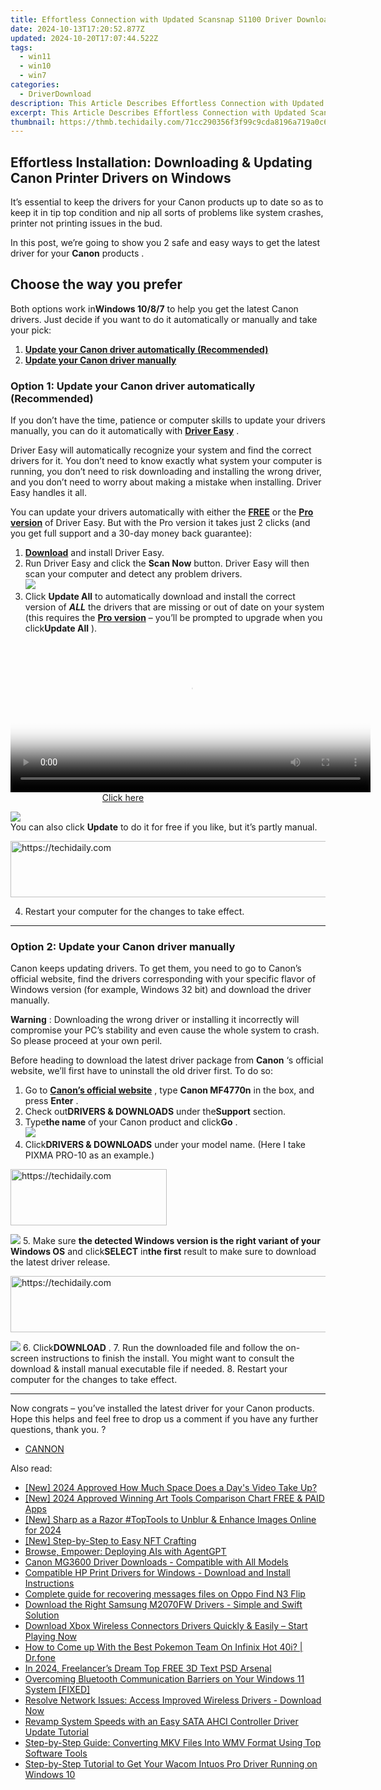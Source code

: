 ```yaml
---
title: Effortless Connection with Updated Scansnap S1100 Driver Download & Instructions
date: 2024-10-13T17:20:52.877Z
updated: 2024-10-20T17:07:44.522Z
tags:
  - win11
  - win10
  - win7
categories:
  - DriverDownload
description: This Article Describes Effortless Connection with Updated Scansnap S1100 Driver Download & Instructions
excerpt: This Article Describes Effortless Connection with Updated Scansnap S1100 Driver Download & Instructions
thumbnail: https://thmb.techidaily.com/71cc290356f3f99c9cda8196a719a0c624802590499d0fd5973548883928ea07.jpg
---
```


## Effortless Installation: Downloading & Updating Canon Printer Drivers on Windows

It’s essential to keep the drivers for your Canon products up to date so as to keep it in tip top condition and nip all sorts of problems like system crashes, printer not printing issues in the bud.

 In this post, we’re going to show you 2 safe and easy ways to get the latest driver for your **Canon** products .

## Choose the way you prefer

 Both options work in**Windows 10/8/7** to help you get the latest Canon drivers. Just decide if you want to do it automatically or manually and take your pick:

1. [**Update your Canon driver automatically (Recommended)**](https://www.drivereasy.com/knowledge/canon-drivers-download-update-for-windows-easily/#O1)
2. [**Update your Canon driver manually**](https://tools.techidaily.com/drivereasy/download/)

### **Option 1: Update your Canon driver automatically (Recommended)**

 If you don’t have the time, patience or computer skills to update your drivers manually, you can do it automatically with **[Driver Easy](https://tools.techidaily.com/drivereasy/download/)**  .

 Driver Easy will automatically recognize your system and find the correct drivers for it. You don’t need to know exactly what system your computer is running, you don’t need to risk downloading and installing the wrong driver, and you don’t need to worry about making a mistake when installing. Driver Easy handles it all.

 You can update your drivers automatically with either the **[FREE](https://tools.techidaily.com/drivereasy/download/)**  or the **[Pro version](https://tools.techidaily.com/drivereasy/download/)**  of Driver Easy. But with the Pro version it takes just 2 clicks (and you get full support and a 30-day money back guarantee):

1. **[Download](https://tools.techidaily.com/drivereasy/download/)**  and install Driver Easy.
2. Run Driver Easy and click the **Scan Now** button. Driver Easy will then scan your computer and detect any problem drivers.  
![](https://images.drivereasy.com/wp-content/uploads/2018/11/img_5bfa3c58d6f96.jpg)
3. Click **Update All** to automatically download and install the correct version of **_ALL_**  the drivers that are missing or out of date on your system (this requires the **[Pro version](https://tools.techidaily.com/drivereasy/download/)**  – you’ll be prompted to upgrade when you click**Update All** ).  

<!-- affiliate ads begin -->
<span id="1983575">
					<video width="576" height="240" style="cursor:pointer"
           poster="//a.impactradius-go.com/display-clicktoplayimage/1983575.png"
           onclick="if(!this.playClicked){this.play();this.setAttribute('controls',true);this.playClicked=true;}">
	   <source src="//a.impactradius-go.com/display-ad/22993-1983575">
	   <img src="//a.impactradius-go.com/display-clicktoplayimage/1983575.png" style="border: none; height: 100%; width: 100%; object-fit: contain">
	</video>
	<div style="width:360px;text-align:center"><a href="javascript:window.open(decodeURIComponent('https%3A%2F%2Fhomestyler.sjv.io%2Fc%2F5597632%2F1983575%2F22993'), '_blank');void(0);">Click here</a></div>
</span>
<img height="0" width="0" src="https://imp.pxf.io/i/5597632/1983575/22993" style="position:absolute;visibility:hidden;" border="0" />
<!-- affiliate ads end -->

![](https://images.drivereasy.com/wp-content/uploads/2018/11/img_5bfa45fe434fd.jpg)  
 You can also click **Update** to do it for free if you like, but it’s partly manual.

<!-- affiliate ads begin -->
<a href="https://aligracehair.sjv.io/c/5597632/1915830/19272" target="_top" id="1915830">
  <img src="//a.impactradius-go.com/display-ad/19272-1915830" border="0" alt="https://techidaily.com" width="728" height="90"/>
</a>
<img height="0" width="0" src="https://aligracehair.sjv.io/i/5597632/1915830/19272" style="position:absolute;visibility:hidden;" border="0" />
<!-- affiliate ads end -->

4. Restart your computer for the changes to take effect.

---

### **Option 2: Update your Canon driver manually**

 Canon keeps updating drivers. To get them, you need to go to Canon’s official website, find the drivers corresponding with your specific flavor of Windows version (for example, Windows 32 bit) and download the driver manually.

**Warning** : Downloading the wrong driver or installing it incorrectly will compromise your PC’s stability and even cause the whole system to crash. So please proceed at your own peril.

Before heading to download the latest driver package from **Canon**  ‘s official website, we’ll first have to uninstall the old driver first. To do so:

1. Go to **[Canon’s official website](https://www.usa.canon.com/internet/portal/us/home)** , type **Canon MF4770n**  in the box, and press   **Enter** .
2. Check out**DRIVERS & DOWNLOADS** under the**Support** section.
3. Type**the name** of your Canon product and click**Go** .  
![](https://images.drivereasy.com/wp-content/uploads/2018/11/img_5bfa46ed741fe.jpg)
4. Click**DRIVERS & DOWNLOADS** under your model name. (Here I take PIXMA PRO-10 as an example.)  

<!-- affiliate ads begin -->
<a href="https://aligracehair.sjv.io/c/5597632/2135354/19272" target="_top" id="2135354">
  <img src="//a.impactradius-go.com/display-ad/19272-2135354" border="0" alt="https://techidaily.com" width="250" height="90"/>
</a>
<img height="0" width="0" src="https://aligracehair.sjv.io/i/5597632/2135354/19272" style="position:absolute;visibility:hidden;" border="0" />
<!-- affiliate ads end -->

![](https://images.drivereasy.com/wp-content/uploads/2018/11/img_5bfa47aad220c.jpg)
5. Make sure **the detected Windows version is the right variant of your Windows OS** and click**SELECT** in**the first** result to make sure to download the latest driver release.  

<!-- affiliate ads begin -->
<a href="https://zebaoaffiliateprogram.pxf.io/c/5597632/2137976/21526" target="_top" id="2137976">
  <img src="//a.impactradius-go.com/display-ad/21526-2137976" border="0" alt="https://techidaily.com" width="728" height="90"/>
</a>
<img height="0" width="0" src="https://zebaoaffiliateprogram.pxf.io/i/5597632/2137976/21526" style="position:absolute;visibility:hidden;" border="0" />
<!-- affiliate ads end -->

![](https://images.drivereasy.com/wp-content/uploads/2018/11/img_5bfa4841af5d5.jpg)
6. Click**DOWNLOAD** .
7. Run the downloaded file and follow the on-screen instructions to finish the install. You might want to consult the download & install manual executable file if needed.
8. Restart your computer for the changes to take effect.

---

 Now congrats – you’ve installed the latest driver for your Canon products. Hope this helps and feel free to drop us a comment if you have any further questions, thank you. ?

* [CANNON](https://tools.techidaily.com/drivereasy/download/)

<ins class="adsbygoogle"
     style="display:block"
     data-ad-format="autorelaxed"
     data-ad-client="ca-pub-7571918770474297"
     data-ad-slot="1223367746"></ins>

<ins class="adsbygoogle"
     style="display:block"
     data-ad-client="ca-pub-7571918770474297"
     data-ad-slot="8358498916"
     data-ad-format="auto"
     data-full-width-responsive="true"></ins>

<span class="atpl-alsoreadstyle">Also read:</span>
<div><ul>
<li><a href="https://fox-friendly.techidaily.com/new-2024-approved-how-much-space-does-a-days-video-take-up/"><u>[New] 2024 Approved How Much Space Does a Day's Video Take Up?</u></a></li>
<li><a href="https://article-posts.techidaily.com/new-2024-approved-winning-art-tools-comparison-chart-free-and-paid-apps/"><u>[New] 2024 Approved Winning Art Tools Comparison Chart FREE & PAID Apps</u></a></li>
<li><a href="https://fox-http.techidaily.com/new-sharp-as-a-razor-toptools-to-unblur-and-enhance-images-online-for-2024/"><u>[New] Sharp as a Razor #TopTools to Unblur & Enhance Images Online for 2024</u></a></li>
<li><a href="https://extra-support.techidaily.com/new-step-by-step-to-easy-nft-crafting/"><u>[New] Step-by-Step to Easy NFT Crafting</u></a></li>
<li><a href="https://tech-hub.techidaily.com/browse-empower-deploying-ais-with-agentgpt/"><u>Browse, Empower: Deploying AIs with AgentGPT</u></a></li>
<li><a href="https://win-dash.techidaily.com/canon-mg3600-driver-downloads-compatible-with-all-models/"><u>Canon MG3600 Driver Downloads - Compatible with All Models</u></a></li>
<li><a href="https://win-dash.techidaily.com/compatible-hp-print-drivers-for-windows-download-and-install-instructions/"><u>Compatible HP Print Drivers for Windows - Download and Install Instructions</u></a></li>
<li><a href="https://phone-solutions.techidaily.com/complete-guide-for-recovering-messages-files-on-oppo-find-n3-flip-by-fonelab-android-recover-messages/"><u>Complete guide for recovering messages files on Oppo Find N3 Flip</u></a></li>
<li><a href="https://win-dash.techidaily.com/download-the-right-samsung-m2070fw-drivers-simple-and-swift-solution/"><u>Download the Right Samsung M2070FW Drivers - Simple and Swift Solution</u></a></li>
<li><a href="https://win-dash.techidaily.com/1722976043799-download-xbox-wireless-connectors-drivers-quickly-and-easily-start-playing-now/"><u>Download Xbox Wireless Connectors Drivers Quickly & Easily – Start Playing Now</u></a></li>
<li><a href="https://android-pokemon-go.techidaily.com/how-to-come-up-with-the-best-pokemon-team-on-infinix-hot-40i-drfone-by-drfone-virtual-android/"><u>How to Come up With the Best Pokemon Team On Infinix Hot 40i? | Dr.fone</u></a></li>
<li><a href="https://fox-boxes.techidaily.com/in-2024-freelancers-dream-top-free-3d-text-psd-arsenal/"><u>In 2024, Freelancer’s Dream Top FREE 3D Text PSD Arsenal</u></a></li>
<li><a href="https://win-dash.techidaily.com/overcoming-bluetooth-communication-barriers-on-your-windows-11-system-fixed/"><u>Overcoming Bluetooth Communication Barriers on Your Windows 11 System [FIXED]</u></a></li>
<li><a href="https://win-dash.techidaily.com/resolve-network-issues-access-improved-wireless-drivers-download-now/"><u>Resolve Network Issues: Access Improved Wireless Drivers - Download Now</u></a></li>
<li><a href="https://win-dash.techidaily.com/revamp-system-speeds-with-an-easy-sata-ahci-controller-driver-update-tutorial/"><u>Revamp System Speeds with an Easy SATA AHCI Controller Driver Update Tutorial</u></a></li>
<li><a href="https://tech-hub.techidaily.com/step-by-step-guide-converting-mkv-files-into-wmv-format-using-top-software-tools/"><u>Step-by-Step Guide: Converting MKV Files Into WMV Format Using Top Software Tools</u></a></li>
<li><a href="https://win-dash.techidaily.com/step-by-step-tutorial-to-get-your-wacom-intuos-pro-driver-running-on-windows-10/"><u>Step-by-Step Tutorial to Get Your Wacom Intuos Pro Driver Running on Windows 10</u></a></li>
</ul></div>

